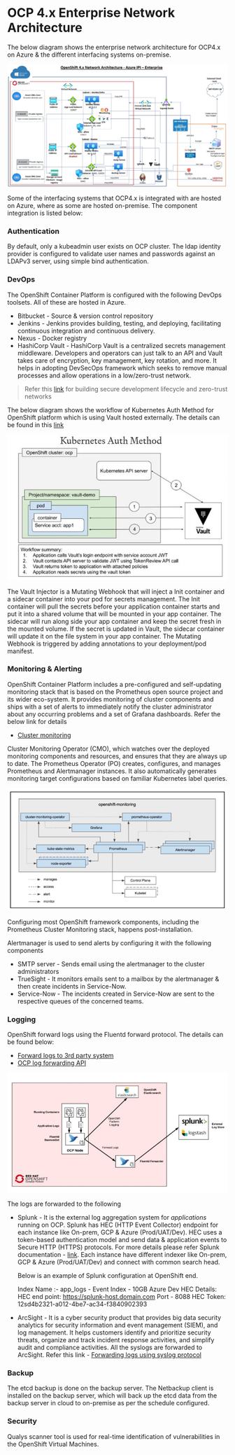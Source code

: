 # OCP 4.x Enterprise Network Architecture
The below diagram shows the enterprise network architecture for OCP4.x on Azure & the different interfacing systems on-premise.

![Alt text](/images/ocp4.x-ipi-network-architecture-azure-enterprise-updated.jpg)

Some of the interfacing systems that OCP4.x is integrated with are hosted on Azure, where as some are hosted on-premise. The component integration is listed below:

### Authentication
By default, only a kubeadmin user exists on OCP cluster. The ldap identity provider is configured to validate user names and passwords against an LDAPv3 server, using simple bind authentication.

### DevOps
The OpenShift Container Platform is configured with the following DevOps toolsets. All of these are hosted in Azure.
* Bitbucket - Source & version control repository
* Jenkins - Jenkins provides building, testing, and deploying, facilitating continuous integration and continuous delivery.
* Nexus - Docker registry
* HashiCorp Vault - HashiCorp Vault is a centralized secrets management middleware. Developers and operators can just talk to an API and Vault takes care of encryption, key management, key rotation, and more. It helps in adopting DevSecOps framework which seeks to remove manual processes and allow operations in a low/zero-trust network. 
> Refer this [link](https://www.hashicorp.com/resources/how-to-get-security-buy-in-from-developers/) for building secure development lifecycle and zero-trust networks

The below diagram shows the workflow of Kubernetes Auth Method for OpenShift platform which is using Vault hosted externally. The details can be found in this [link](https://medium.com/hashicorp-engineering/vault-kubernetes-auth-method-for-openshift-9b9155590a6d)

![Alt text](/images/k8s-auth-method.jpg)

The Vault Injector is a Mutating Webhook that will inject a Init container and a sidecar container into your pod for secrets management. The Init container will pull the secrets before your application container starts and put it into a shared volume that will be mounted in your app container. The sidecar will run along side your app container and keep the secret fresh in the mounted volume. If the secret is updated in Vault, the sidecar container will update it on the file system in your app container. The Mutating Webhook is triggered by adding annotations to your deployment/pod manifest.

### Monitoring & Alerting
OpenShift Container Platform includes a pre-configured and self-updating monitoring stack that is based on the Prometheus open source project and its wider eco-system. It provides monitoring of cluster components and ships with a set of alerts to immediately notify the cluster administrator about any occurring problems and a set of Grafana dashboards. Refer the below link for details
* [Cluster monitoring](https://docs.openshift.com/container-platform/4.4/monitoring/cluster_monitoring/about-cluster-monitoring.html)

Cluster Monitoring Operator (CMO), which watches over the deployed monitoring components and resources, and ensures that they are always up to date. The Prometheus Operator (PO) creates, configures, and manages Prometheus and Alertmanager instances. It also automatically generates monitoring target configurations based on familiar Kubernetes label queries.

![Alt text](/images/prometheus-cluster-monitoring.jpg)

Configuring most OpenShift framework components, including the Prometheus Cluster Monitoring stack, happens post-installation.

Alertmanager is used to send alerts by configuring it with the following components
* SMTP server - Sends email using the alertmanager to the cluster administrators
* TrueSight - It monitors emails sent to a mailbox by the alertmanager & then create incidents in Service-Now.
* Service-Now - The incidents created in Service-Now are sent to the respective queues of the concerned teams.

### Logging
OpenShift forward logs using the Fluentd forward protocol. The details can be found below:
* [Forward logs to 3rd party system](https://docs.openshift.com/container-platform/4.4/logging/config/cluster-logging-external.html)
* [OCP log forwarding API](https://www.openshift.com/blog/forwarding-logs-to-splunk-using-the-openshift-log-forwarding-api)

![Alt text](/images/fluentd-fwd-logs-splunk.jpg)

The logs are forwarded to the following 

* Splunk -  It is the external log aggregation system for *applications* running on OCP. Splunk has HEC (HTTP Event Collector) endpoint for each instance like On-prem, GCP & Azure (Prod/UAT/Dev). HEC uses a token-based authentication model and send data & application events to Secure HTTP (HTTPS) protocols. For more details please refer Splunk documentation - [link](https://docs.splunk.com/Documentation/Splunk/7.3.0/Data/UsetheHTTPEventCollector). Each instance have different indexer like On-prem, GCP & Azure (Prod/UAT/Dev) and connect with common search head.

    Below is an example of Splunk configuration at OpenShift end.

    Index Name :- 
    app_logs - Event Index - 10GB
    Azure Dev HEC Details:
    HEC end point: https://splunk-host.domain.com
    Port - 8088
    HEC Token: 12sd4b2321-a012-4be7-ac34-f3840902393

* ArcSight - It is a cyber security product that  provides big data security analytics for security information and event management (SIEM), and log management. It helps customers identify and prioritize security threats, organize and track incident response activities, and simplify audit and compliance activities. All the syslogs are forwarded to ArcSight. Refer this link - [Forwarding logs using syslog protocol](https://docs.openshift.com/container-platform/4.3/logging/config/cluster-logging-external.html#cluster-logging-collector-syslog_cluster-logging-external) 

### Backup
The etcd backup is done on the backup server. The Netbackup client is installed on the backup server, which will back up the etcd data from the backup server in cloud to on-premise as per the schedule configured.

### Security
Qualys scanner tool is used for real-time identification of vulnerabilities in the OpenShift Virtual Machines.
